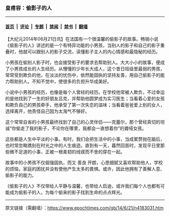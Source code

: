 ### 皇甫容：偷影子的人

---

#### [首页](../../../..?n4183031) &nbsp;|&nbsp; [评论](../../../../../epoch-comment?n4183031) &nbsp;|&nbsp; [专题](../../../../../epoch-special?n4183031) &nbsp;|&nbsp; [禁闻](../../../../../epoch-news?n4183031) &nbsp;|&nbsp; [禁书](../../../../../books?n4183031) &nbsp;|&nbsp; [翻墙](https://github.com/gfw-breaker/nogfw/blob/master/README.md?n4183031)


<div class="post_content" id="artbody" itemprop="articleBody">
 <!-- article content begin -->
 <p>
  【大纪元2014年06月21日讯】在法国有一个很温馨的偷影子的故事。畅销小说《偷影子的人》讲述的是一个有特异功能的小男孩，当别人的影子和自己的影子重叠时，他就可以跟别人的影子交流，读懂影子主人的内心情感和最隐秘的经历。
 </p>
 <p>
  小男孩在偷别人影子时，也会接受影子的要求去帮助别人。大大小小的故事，便成了小男孩成长的人生经历。从懵懂的少年长大成人，这个昔日班级里最弱的男孩，常常受到欺负的他，在淡淡的忧伤中，依然能固执的坚持友善，用自己偷影子的能力帮助别人。不知不觉中，使很多的负担升华成美好。
 </p>
 <p>
  小说中小男孩的经历，也像是每个人曾经的经历。在学校他常被人欺负，不过幸运的是他找到了一生的好朋友吕克，并帮助他圆梦成为实习医生；当看着心爱的女孩和欺负自己的男孩牵手，他承受了第一次失恋的滋味；当看着爸爸爱上别的女人，选择离开，他责怪自己因为太淘气不够好。
 </p>
 <p>
  这个常常自省的小男孩最终找到了自己的心灵伴侣——克蕾尔，那个曾经真切的坦诚“你偷走了我的影子，不论你在哪里，我都会一直想着你”的聋哑女孩。
 </p>
 <p>
  这些都是人生中平淡的小事。有时，我们会把生活中的小事，当成累赘抛在脑后，也时常忽略镌刻在时光之中的人生痕迹。直到有一天，暮然回首时，发现平日里那些微不足道的小事，正被一根柔韧的线锲而不舍的穿在一起。
 </p>
 <p>
  故事中的小男孩不仅倔强固执，而又
  <ok href="https://www.epochtimes.com/gb/tag/%E5%96%84%E8%89%AF.html">
   善良
  </ok>
  开朗，心思细腻又喜欢帮助他人，学校的烦恼，家庭的困扰并没有使他产生太多的畏惧。或许，因此他拥有了善解人意、偷影子的能力。
 </p>
 <p>
  《偷影子的人》不仅带给人平静与温馨，也带给人启迪，或许我们每个人也都有可能成为偷影子的人，为每个偷来的影子找到生命的点点辉光。
 </p>
 <p>
  <!-- article content end -->
  <div id="below_article_ad">
  </div>
 </p>
</div>


---

原文链接（需翻墙）：https://www.epochtimes.com/gb/14/6/21/n4183031.htm